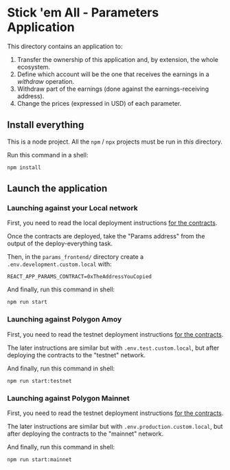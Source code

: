 # Stick 'em All - Parameters Application

This directory contains an application to:

1. Transfer the ownership of this application and, by extension, the whole ecosystem.
2. Define which account will be the one that receives the earnings in a _withdraw_ operation.
3. Withdraw part of the earnings (done against the earnings-receiving address).
4. Change the prices (expressed in USD) of each parameter.

## Install everything

This is a node project. All the `npm` / `npx` projects must be run in _this_ directory.

Run this command in a shell:

```shell
npm install
```

## Launch the application

### Launching against your Local network

First, you need to read the local deployment instructions [for the contracts](../contracts/README.md).

Once the contracts are deployed, take the "Params address" from the output of the deploy-everything task.

Then, in the `params_frontend/` directory create a `.env.development.custom.local` with:

```
REACT_APP_PARAMS_CONTRACT=0xTheAddressYouCopied
```

And finally, run this command in shell:

```shell
npm run start
```

### Launching against Polygon Amoy

First, you need to read the testnet deployment instructions [for the contracts](../contracts/README.md).

The later instructions are similar but with `.env.test.custom.local`, but after deploying the contracts
to the "testnet" network.

And finally, run this command in shell:

```shell
npm run start:testnet
```

### Launching against Polygon Mainnet

First, you need to read the testnet deployment instructions [for the contracts](../contracts/README.md).

The later instructions are similar but with `.env.production.custom.local`, but after deploying the contracts
to the "mainnet" network.

And finally, run this command in shell:

```shell
npm run start:mainnet
```
